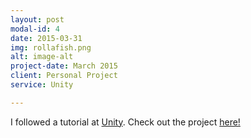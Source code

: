 ```yaml
---
layout: post
modal-id: 4
date: 2015-03-31
img: rollafish.png
alt: image-alt
project-date: March 2015
client: Personal Project
service: Unity

---
```

I followed a tutorial at <a href="http://unity3d.com/learn/tutorials/projects/roll-a-ball">Unity</a>. Check out the project <a href="http://milktea02.github.io/unity/Builds.html">here!</a>
